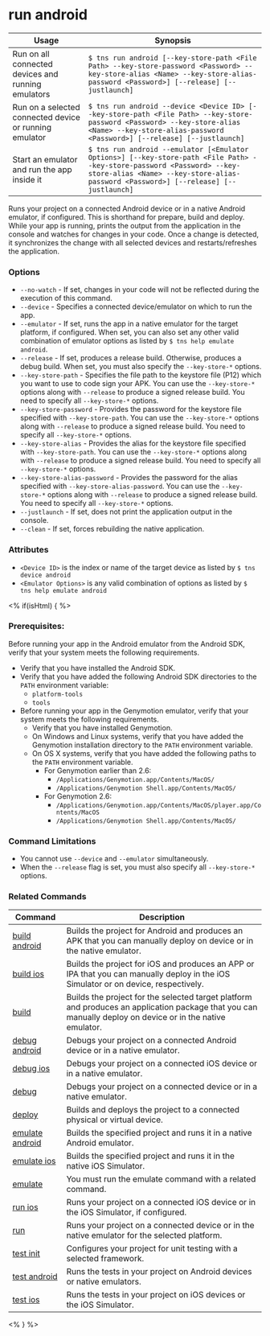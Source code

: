 run android
==========

Usage | Synopsis
---|---
Run on all connected devices and running emulators | `$ tns run android [--key-store-path <File Path> --key-store-password <Password> --key-store-alias <Name> --key-store-alias-password <Password>] [--release] [--justlaunch]`
Run on a selected connected device or running emulator | `$ tns run android --device <Device ID> [--key-store-path <File Path> --key-store-password <Password> --key-store-alias <Name> --key-store-alias-password <Password>] [--release] [--justlaunch]`
Start an emulator and run the app inside it | `$ tns run android --emulator [<Emulator Options>] [--key-store-path <File Path> --key-store-password <Password> --key-store-alias <Name> --key-store-alias-password <Password>] [--release] [--justlaunch]`

Runs your project on a connected Android device or in a native Android emulator, if configured. This is shorthand for prepare, build and deploy. While your app is running, prints the output from the application in the console and watches for changes in your code. Once a change is detected, it synchronizes the change with all selected devices and restarts/refreshes the application.

### Options
* `--no-watch` - If set, changes in your code will not be reflected during the execution of this command.
* `--device` - Specifies a connected device/emulator on which to run the app.
* `--emulator` - If set, runs the app in a native emulator for the target platform, if configured. When set, you can also set any other valid combination of emulator options as listed by `$ tns help emulate android`.
* `--release` - If set, produces a release build. Otherwise, produces a debug build. When set, you must also specify the `--key-store-*` options.
* `--key-store-path` - Specifies the file path to the keystore file (P12) which you want to use to code sign your APK. You can use the `--key-store-*` options along with `--release` to produce a signed release build. You need to specify all `--key-store-*` options.
* `--key-store-password` - Provides the password for the keystore file specified with `--key-store-path`. You can use the `--key-store-*` options along with `--release` to produce a signed release build. You need to specify all `--key-store-*` options.
* `--key-store-alias` - Provides the alias for the keystore file specified with `--key-store-path`. You can use the `--key-store-*` options along with `--release` to produce a signed release build. You need to specify all `--key-store-*` options.
* `--key-store-alias-password` - Provides the password for the alias specified with `--key-store-alias-password`. You can use the `--key-store-*` options along with `--release` to produce a signed release build. You need to specify all `--key-store-*` options.
* `--justlaunch` - If set, does not print the application output in the console.
* `--clean` - If set, forces rebuilding the native application.

### Attributes
* `<Device ID>` is the index or name of the target device as listed by `$ tns device android`
* `<Emulator Options>` is any valid combination of options as listed by `$ tns help emulate android`

<% if(isHtml) { %>
### Prerequisites:
Before running your app in the Android emulator from the Android SDK, verify that your system meets the following requirements.
* Verify that you have installed the Android SDK.
* Verify that you have added the following Android SDK directories to the `PATH` environment variable:
    * `platform-tools`
    * `tools`
* Before running your app in the Genymotion emulator, verify that your system meets the following requirements.
    * Verify that you have installed Genymotion.
	* On Windows and Linux systems, verify that you have added the Genymotion installation directory to the `PATH` environment variable.
	* On OS X systems, verify that you have added the following paths to the `PATH` environment variable.
        * For Genymotion earlier than 2.6:
            * `/Applications/Genymotion.app/Contents/MacOS/`
            * `/Applications/Genymotion Shell.app/Contents/MacOS/`
        * For Genymotion 2.6:
            * `/Applications/Genymotion.app/Contents/MacOS/player.app/Contents/MacOS`
            * `/Applications/Genymotion Shell.app/Contents/MacOS/`


### Command Limitations

* You cannot use `--device` and `--emulator` simultaneously.
* When the `--release` flag is set, you must also specify all `--key-store-*` options.

### Related Commands

Command | Description
----------|----------
[build android](build-android.html) | Builds the project for Android and produces an APK that you can manually deploy on device or in the native emulator.
[build ios](build-ios.html) | Builds the project for iOS and produces an APP or IPA that you can manually deploy in the iOS Simulator or on device, respectively.
[build](build.html) | Builds the project for the selected target platform and produces an application package that you can manually deploy on device or in the native emulator.
[debug android](debug-android.html) | Debugs your project on a connected Android device or in a native emulator.
[debug ios](debug-ios.html) | Debugs your project on a connected iOS device or in a native emulator.
[debug](debug.html) | Debugs your project on a connected device or in a native emulator.
[deploy](deploy.html) | Builds and deploys the project to a connected physical or virtual device.
[emulate android](emulate-android.html) | Builds the specified project and runs it in a native Android emulator.
[emulate ios](emulate-ios.html) | Builds the specified project and runs it in the native iOS Simulator.
[emulate](emulate.html) | You must run the emulate command with a related command.
[run ios](run-ios.html) | Runs your project on a connected iOS device or in the iOS Simulator, if configured.
[run](run.html) | Runs your project on a connected device or in the native emulator for the selected platform.
[test init](test-init.html) | Configures your project for unit testing with a selected framework.
[test android](test-android.html) | Runs the tests in your project on Android devices or native emulators.
[test ios](test-ios.html) | Runs the tests in your project on iOS devices or the iOS Simulator.
<% } %>